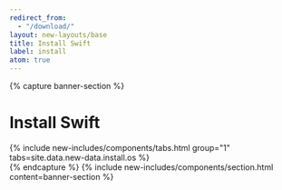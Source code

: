 ```yaml
---
redirect_from:
  - "/download/"
layout: new-layouts/base
title: Install Swift
label: install
atom: true
---
```


{% capture banner-section %}
<div class="grid-1-col" markdown=1>
  <h1>Install Swift</h1>
  {% include new-includes/components/tabs.html
    group="1"
    tabs=site.data.new-data.install.os
  %}
</div>
{% endcapture %}
{% include new-includes/components/section.html
  content=banner-section
%}
<script>
  const { userAgentData, userAgent } = window.navigator;

  const osToOsRegex = {
    windows: /win/,
    macos: /macintosh/,
    linux: /linux/,
  };

  const OS =
    Object.keys(osToOsRegex).find((os) =>
      osToOsRegex[os].test(userAgent.toLowerCase()),
    ) || 'macos';

  window.location.replace(OS);
</script>
